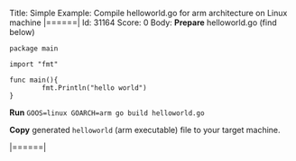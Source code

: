 Title:
Simple Example: Compile helloworld.go for arm architecture on Linux machine
|======|
Id: 31164
Score: 0
Body:
**Prepare** helloworld.go (find below)

    package main
    
    import "fmt"
    
    func main(){
            fmt.Println("hello world")
    }

**Run** `GOOS=linux GOARCH=arm go build helloworld.go`

**Copy** generated `helloworld` (arm executable) file to your target machine.


 

|======|
